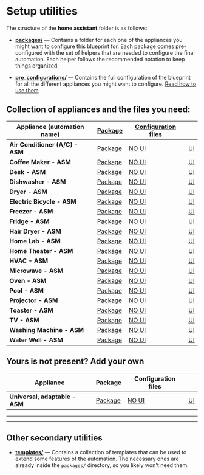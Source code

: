 # Setup utilities
The structure of the **home assistant** folder is as follows:

- [**packages/**](./packages/) — Contains a folder for each one of the appliances you might want to configure this blueprint for. Each package comes pre-configured with the set of helpers that are needed to configure the final automation. Each helper follows the recommended notation to keep things organized.

- [**pre_configurations/**](./pre_configurations/) — Contains the full configuration of the blueprint for all the different appliances you might want to configure. [Read how to use them](./pre_configurations/)

##  Collection of appliances and the files you need:
| Appliance (automation name) | [Package](./README.md) | [Configuration files](./pre_configurations/)| |
|---|---|---|---|
|**Air Conditioner (A/C) - ASM**| [Package](./packages/air_conditioner/asm_air_conditioner.yaml) | [NO UI](./no_ui/asm_air_conditioner_noui_starter.yaml) | [UI](./ui/asm_air_conditioner_ui_starter.yaml) |
|**Coffee Maker - ASM**| [Package](./packages/coffee_maker/asm_coffee_maker.yaml) | [NO UI](./no_ui/asm_coffee_maker_noui_starter.yaml) | [UI](./ui/asm_coffee_maker_ui_starter.yaml) |
|**Desk - ASM**| [Package](./packages/desk/asm_desk.yaml) | [NO UI](./no_ui/asm_desk_noui_starter.yaml) | [UI](./ui/asm_desk_ui_starter.yaml) |
|**Dishwasher - ASM**| [Package](./packages/dishwasher/asm_dishwasher.yaml) | [NO UI](./no_ui/asm_dishwasher_noui_starter.yaml) | [UI](./ui/asm_dishwasher_ui_starter.yaml) |
|**Dryer - ASM**| [Package](./packages/dryer/asm_dryer.yaml) | [NO UI](./no_ui/asm_dryer_noui_starter.yaml) | [UI](./ui/asm_dryer_ui_starter.yaml)|
|**Electric Bicycle - ASM**| [Package](./packages/electric_bicycle/asm_electric_bicycle.yaml) | [NO UI](./no_ui/asm_electric_bicycle_noui_starter.yaml) | [UI](./ui/asm_electric_bicycle_ui_starter.yaml) |
|**Freezer - ASM**| [Package](./packages/freezer/asm_freezer.yaml) | [NO UI](./no_ui/asm_freezer_noui_starter.yaml) | [UI](./ui/asm_freezer_ui_starter.yaml) |
|**Fridge - ASM**| [Package](./packages/freezer/asm_freezer.yaml) | [NO UI](./no_ui/asm_fridge_noui_starter.yaml) | [UI](./ui/asm_fridge_ui_starter.yaml) |
|**Hair Dryer - ASM**| [Package](./packages/hair_dryer/asm_hair_dryer.yaml) | [NO UI](./no_ui/asm_hair_dryer_noui_starter.yaml) | [UI](./ui/asm_hair_dryer_ui_starter.yaml) |
|**Home Lab - ASM**| [Package](./packages/home_lab/asm_home_lab.yaml) | [NO UI](./no_ui/asm_home_lab_noui_starter.yaml) | [UI](./ui/asm_home_lab_ui_starter.yaml) |
|**Home Theater - ASM**| [Package](./packages/home_theater/asm_home_theater.yaml) | [NO UI](./no_ui/asm_home_theater_noui_starter.yaml) | [UI](./ui/asm_home_theater_ui_starter.yaml) |
|**HVAC - ASM**| [Package](./packages/hvac/asm_hvac.yaml) | [NO UI](./no_ui/asm_hvac_noui_starter.yaml) | [UI](./ui/asm_hvac_ui_starter.yaml) |
|**Microwave - ASM**| [Package](./packages/microwave/asm_microwave.yaml) | [NO UI](./no_ui/asm_microwave_noui_starter.yaml) | [UI](./ui/asm_microwave_ui_starter.yaml) |
|**Oven - ASM**| [Package](./packages/oven/asm_oven.yaml) | [NO UI](./no_ui/asm_oven_noui_starter.yaml) | [UI](./ui/asm_oven_ui_starter.yaml) |
|**Pool - ASM**| [Package](./packages/pool/asm_pool.yaml) | [NO UI](./no_ui/asm_pool_noui_starter.yaml) | [UI](./ui/asm_pool_ui_starter.yaml) |
|**Projector - ASM**| [Package](./packages/projector/asm_projector.yaml) | [NO UI](./no_ui/asm_projector_noui_starter.yaml) | [UI](./ui/asm_projector_ui_starter.yaml) |
|**Toaster - ASM**| [Package](./packages/toaster/asm_toaster.yaml) | [NO UI](./no_ui/asm_toaster_noui_starter.yaml) | [UI](./ui/asm_toaster_ui_starter.yaml) |
|**TV - ASM**| [Package](./packages/tv/asm_tv.yaml) | [NO UI](./no_ui/asm_tv_noui_starter.yaml) | [UI](./ui/asm_tv_ui_starter.yaml) |
|**Washing Machine - ASM**| [Package](./packages/washing_machine/asm_washing_machine.yaml) | [NO UI](./no_ui/asm_washing_machine_noui_starter.yaml) | [UI](./ui/asm_washing_machine_ui_starter.yaml) |
|**Water Well - ASM**| [Package](./packages/water_well/asm_water_well.yaml) | [NO UI](./no_ui/asm_water_well_noui_starter.yaml) | [UI](./ui/asm_water_well_ui_starter.yaml) |

## Yours is not present? Add your own
| Appliance | Package | Configuration files| |
|---|---|---|---|
|**Universal, adaptable - ASM**| [Package](./packages/universal/asm_your_appliance_name.yaml) | [NO UI](./no_ui/asm_your_appliance_name_noui_starter.yaml) | [UI](./ui/asm_your_appliance_name_ui_starter.yaml)|


---
---
## Other secondary utilities

- [**templates/**](./templates/) — Contains a collection of templates that can be used to extend some features of the automation. The necessary ones are already inside the `packages/` directory, so you likely won't need them.
